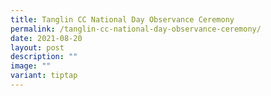 ```yaml
---
title: Tanglin CC National Day Observance Ceremony
permalink: /tanglin-cc-national-day-observance-ceremony/
date: 2021-08-20
layout: post
description: ""
image: ""
variant: tiptap
---
```

